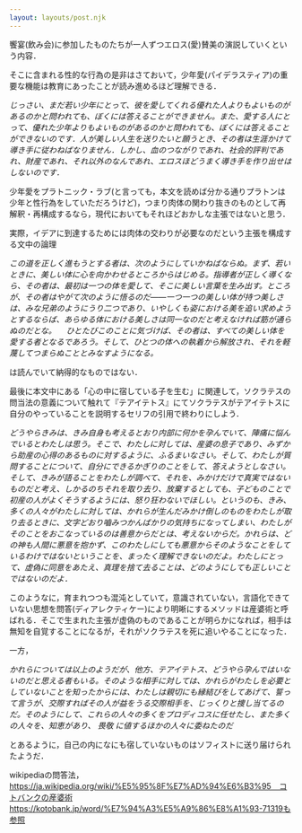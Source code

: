 ```yaml
---
layout: layouts/post.njk
---
```


饗宴(飲み会)に参加したものたちが一人ずつエロス(愛)賛美の演説していくという内容．

そこに含まれる性的な行為の是非はさておいて，少年愛(パイデラスティア)の重要な機能は教育にあったことが読み進めるほど理解できる．

*じっさい、まだ若い少年にとって、彼を愛してくれる優れた人よりもよいものがあるのかと問われても、ぼくには答えることができません。また、愛する人にとって、優れた少年よりもよいものがあるのかと問われても、ぼくには答えることができないのです．人が美しい人生を送りたいと願うとき、その者は生涯かけて導き手に従わねばなりません．しかし、血のつながりであれ、社会的評判であれ、財産であれ、それ以外のなんであれ、エロスほどうまく導き手を作り出せはしないのです．*

少年愛をプラトニック・ラブ(と言っても，本文を読めば分かる通りプラトンは少年と性行為をしていただろうけど)，つまり肉体の関わり抜きのものとして再解釈・再構成するなら，現代においてもそれほどおかしな主張ではないと思う．

実際，イデアに到達するためには肉体の交わりが必要なのだという主張を構成する文中の論理

*この道を正しく進もうとする者は、次のようにしていかねばならぬ。まず、若いときに、美しい体に心を向かわせるところからはじめる。指導者が正しく導くなら、その者は、最初は一つの体を愛して、そこに美しい言葉を生み出す。ところが、その者はやがて次のように悟るのだ――一つ一つの美しい体が持つ美しさは、みな兄弟のようにうり二つであり、いやしくも姿における美を追い求めようとするならば、あらゆる体における美しさは同一なのだと考えなければ筋が通らぬのだとな。 　ひとたびこのことに気づけば、その者は、すべての美しい体を愛する者となるであろう。そして、ひとつの体への執着から解放され、それを軽蔑してつまらぬこととみなすようになる。*

は読んでいて納得的なものではない．

最後に本文中にある「心の中に宿している子を生む」に関連して，ソクラテスの問当法の意義について触れて『テアイテトス』にてソクラテスがテアイテトスに自分のやっていることを説明するセリフの引用で終わりにしよう．

*どうやらきみは、きみ自身も考えるとおり内部に何かを孕んでいて、陣痛に悩んでいるとわたしは思う。そこで、わたしに対しては、産婆の息子であり、みずから助産の心得のあるものに対するように、ふるまいなさい。そして、わたしが質問することについて、自分にできるかぎりのことをして、答えようとしなさい。そして、きみが語ることをわたしが調べて、それを、みかけだけで真実ではないものだと考え、しかるのちそれを取り去り、放棄するとしても、子どものことで初産の人がよくそうするようには、怒り狂わないでほしい。というのも、きみ、多くの人々がわたしに対しては、かれらが生んだみかけ倒しのものをわたしが取り去るときに、文字どおり嚙みつかんばかりの気持ちになってしまい、わたしがそのことをおこなっているのは善意からだとは、考えないからだ。かれらは、どの神も人間に悪意を抱かず、このわたしにしても悪意からそのようなことをしているわけではないということを、まったく理解できないのだよ。わたしにとって、虚偽に同意をあたえ、真理を捨て去ることは、どのようにしても正しいことではないのだよ．*

このようなに，育まれつつも混沌としていて，意識されていない，言語化できていない思想を問答(ディアレクティケー)により明晰にするメソッドは産婆術と呼ばれる．そこで生まれた主張が虚偽のものであることが明らかになれば，相手は無知を自覚することになるが，それがソクラテスを死に追いやることになった．

一方，

*かれらについては以上のようだが、他方、テアイテトス、どうやら孕んではいないのだと思える者もいる。そのような相手に対しては、かれらがわたしを必要としていないことを知ったからには、わたしは親切にも縁結びをしてあげて、誓って言うが、交際すればその人が益をうる交際相手を、じっくりと捜し当てるのだ。そのようにして、これらの人々の多くをプロディコスに任せたし、また多くの人々を、知恵があり、 畏敬 に値するほかの人々に委ねたのだ*

とあるように，自己の内になにも宿していないものはソフィストに送り届けられたようだ．

wikipediaの問答法，https://ja.wikipedia.org/wiki/%E5%95%8F%E7%AD%94%E6%B3%95　コトバンクの産婆術https://kotobank.jp/word/%E7%94%A3%E5%A9%86%E8%A1%93-71319も参照
